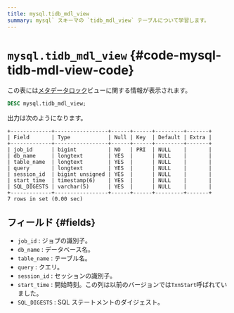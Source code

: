 ```yaml
---
title: mysql.tidb_mdl_view
summary: mysql` スキーマの `tidb_mdl_view` テーブルについて学習します。
---
```


# <code>mysql.tidb_mdl_view</code> {#code-mysql-tidb-mdl-view-code}

この表には[メタデータロック](/metadata-lock.md)ビューに関する情報が表示されます。

```sql
DESC mysql.tidb_mdl_view;
```

出力は次のようになります。

    +-------------+-----------------+------+------+---------+-------+
    | Field       | Type            | Null | Key  | Default | Extra |
    +-------------+-----------------+------+------+---------+-------+
    | job_id      | bigint          | NO   | PRI  | NULL    |       |
    | db_name     | longtext        | YES  |      | NULL    |       |
    | table_name  | longtext        | YES  |      | NULL    |       |
    | query       | longtext        | YES  |      | NULL    |       |
    | session_id  | bigint unsigned | YES  |      | NULL    |       |
    | start_time  | timestamp(6)    | YES  |      | NULL    |       |
    | SQL_DIGESTS | varchar(5)      | YES  |      | NULL    |       |
    +-------------+-----------------+------+------+---------+-------+
    7 rows in set (0.00 sec)

## フィールド {#fields}

-   `job_id` : ジョブの識別子。
-   `db_name` : データベース名。
-   `table_name` : テーブル名。
-   `query` : クエリ。
-   `session_id` : セッションの識別子。
-   `start_time` : 開始時刻。この列は以前のバージョンでは`TxnStart`呼ばれていました。
-   `SQL_DIGESTS` : SQL ステートメントのダイジェスト。
